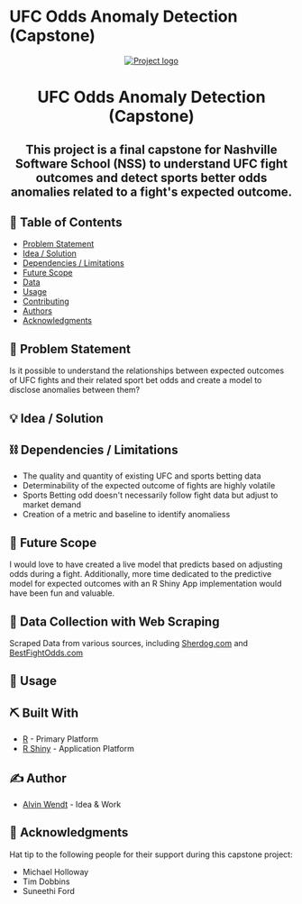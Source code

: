 # UFC Odds Anomaly Detection (Capstone)

<p align="center">
  <a href="" rel="noopener">
 <img src="https://user-images.githubusercontent.com/70002987/119577744-d6ac1f00-bd80-11eb-9934-e73f0a449fa2.jpg" alt="Project logo"></a>
</p>
<h1 align="center">UFC Odds Anomaly Detection (Capstone)</h1>


</div>


<h2 align="center"> This project is a final capstone for Nashville Software School (NSS) to understand UFC fight outcomes and detect sports better odds anomalies related to a fight's expected outcome.
    <br> 
</p>

## 📝 Table of Contents
- [Problem Statement](#problem_statement)
- [Idea / Solution](#idea)
- [Dependencies / Limitations](#limitations)
- [Future Scope](#future_scope)
- [Data](#data)
- [Usage](#usage)
- [Contributing](../CONTRIBUTING.md)
- [Authors](#authors)
- [Acknowledgments](#acknowledgments)

## 🧐 Problem Statement <a name = "problem_statement"></a>
Is it possible to understand the relationships between expected outcomes of UFC fights and their related sport bet odds and create a model to disclose anomalies between them?


## 💡 Idea / Solution <a name = "idea"></a>


## ⛓️ Dependencies / Limitations <a name = "limitations"></a>
- The quality and quantity of existing UFC and sports betting data
- Determinability of the expected outcome of fights are highly volatile
- Sports Betting odd doesn't necessarily follow fight data but adjust to market demand
- Creation of a metric and baseline to identify anomaliess

## 🚀 Future Scope <a name = "future_scope"></a>
I would love to have created a live model that predicts based on adjusting odds during a fight. Additionally, more time dedicated to the predictive model for expected outcomes with an R Shiny App implementation would have been fun and valuable.

## 🏁 Data Collection with Web Scraping <a name = "data"></a>
Scraped Data from various sources, including [Sherdog.com](https://www.sherdog.com/) and [BestFightOdds.com](https://www.bestfightodds.com/)

## 🎈 Usage <a name="usage"></a>


## ⛏️ Built With <a name = "tech_stack"></a>
- [R](https://www.r-project.org/) - Primary Platform
- [R Shiny](https://shiny.rstudio.com/) - Application Platform

## ✍️ Author <a name = "authors"></a>
- [Alvin Wendt](https://alvinwendt.github.io/Alvin-Wendt-Portfolio/) - Idea & Work


## 🎉 Acknowledgments <a name = "acknowledgments"></a>
  Hat tip to the following people for their support during this capstone project:
- Michael Holloway
- Tim Dobbins
- Suneethi Ford
